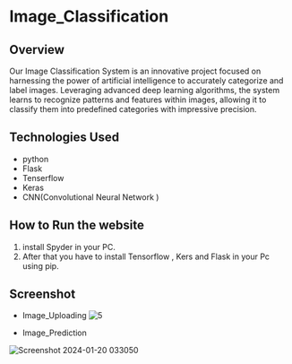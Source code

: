# Image_Classification

## Overview
Our Image Classification System is an innovative project focused on harnessing the power of artificial intelligence to accurately categorize and label images. Leveraging advanced deep learning algorithms, the system learns to recognize patterns and features within images, allowing it to classify them into predefined categories with impressive precision.

## Technologies Used
* python
* Flask
* Tenserflow
* Keras
* CNN(Convolutional Neural Network )

## How to Run the website
1. install Spyder in your PC.
2. After that you have to install Tensorflow , Kers and Flask in your Pc using pip.

## Screenshot
* Image_Uploading
  ![5](https://github.com/Akash8292/Image_Classification/assets/97883391/8a5683eb-55a9-4f3c-9e4f-29b14718a7fa)

* Image_Prediction

![Screenshot 2024-01-20 033050](https://github.com/Akash8292/Image_Classification/assets/97883391/0c90089f-e541-4ce2-9b68-15e860e631ba)


